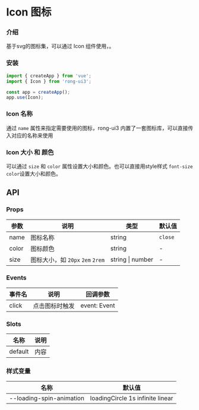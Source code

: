 # Icon 图标

### 介绍

基于svg的图标集，可以通过 Icon 组件使用，。

### 安装
```javascript
import { createApp } from 'vue';
import { Icon } from 'rong-ui3';

const app = createApp();
app.use(Icon);
```


### Icon 名称
通过 `name` 属性来指定需要使用的图标，rong-ui3 内置了一套图标库，可以直接传入对应的名称来使用
<script setup>
  import IconName from './demo/IconName.vue?raw'
</script>
<HljsBlock :code="IconName"></HljsBlock>



### Icon 大小 和 颜色
可以通过 `size` 和 `color` 属性设置大小和颜色。也可以直接用style样式 `font-size` `color`设置大小和颜色。
<script setup>
  import IconSize from './demo/IconSize.vue?raw'
</script>
<HljsBlock :code="IconSize"></HljsBlock>


## API

### Props

| 参数  | 说明                            | 类型             | 默认值  |
|-------|-------------------------------|------------------|---------|
| name  | 图标名称                        | string           | `close` |
| color | 图标颜色                        | string           | -       |
| size  | 图标大小，如 `20px` `2em` `2rem` | string \| number | -       |

### Events

| 事件名 | 说明           | 回调参数     |
|--------|--------------|--------------|
| click  | 点击图标时触发 | event: Event |


### Slots

| 名称    | 说明 |
|---------|----|
| default | 内容 |



### 样式变量
| 名称                     | 默认值                            |
|--------------------------|-----------------------------------|
| --loading-spin-animation | loadingCircle  1s infinite linear |